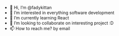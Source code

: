 - 👋 Hi, I’m @fadykittan
- 👀 I’m interested in everything software development
- 🌱 I’m currently learning React
- 💞️ I’m looking to collaborate on interesting project :D
- 📫 How to reach me? by email

<!---
fadykittan/fadykittan is a ✨ special ✨ repository because its `README.md` (this file) appears on your GitHub profile.
You can click the Preview link to take a look at your changes.
--->

